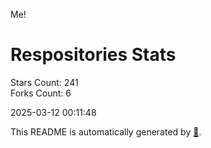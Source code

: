 Me!

# Respositories Stats
Stars Count: 241  
Forks Count: 6

2025-03-12 00:11:48  

This README is automatically generated by [🐰](https://github.com/rnitta/rnitta).
